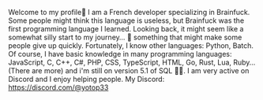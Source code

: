 Welcome to my profile👋
I am a French developer specializing in Brainfuck. 
Some people might think this language is useless, 
but Brainfuck was the first programming language I learned. 
Looking back, 
it might seem like a somewhat silly start to my journey… 🫠 
something that might make some people give up quickly.
Fortunately, 
I know other languages: Python, Batch.
Of course, 
I have basic knowledge in many programming languages: 
JavaScript, C, C++, C#, PHP, CSS, TypeScript, HTML, Go, Rust, Lua, Ruby… (There are more)
and i'm still on version 5.1 of SQL 😵‍💫.
I am very active on Discord and I enjoy helping people.
My Discord: https://discord.com/@yotop33